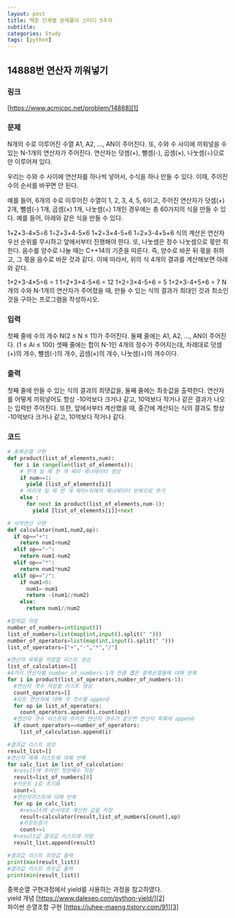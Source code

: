 ```yaml
---
layout: post
title: 백준 단계별 문제풀이 스터디 5주차
subtitle:
categories: Study
tags: [python]
---
```


## 14888번 연산자 끼워넣기
### 링크
[https://www.acmicpc.net/problem/14888][1]
### 문제
N개의 수로 이루어진 수열 A1, A2, ..., AN이 주어진다. 또, 수와 수 사이에 끼워넣을 수 있는 N-1개의 연산자가 주어진다. 연산자는 덧셈(+), 뺄셈(-), 곱셈(×), 나눗셈(÷)으로만 이루어져 있다.

우리는 수와 수 사이에 연산자를 하나씩 넣어서, 수식을 하나 만들 수 있다. 이때, 주어진 수의 순서를 바꾸면 안 된다.

예를 들어, 6개의 수로 이루어진 수열이 1, 2, 3, 4, 5, 6이고, 주어진 연산자가 덧셈(+) 2개, 뺄셈(-) 1개, 곱셈(×) 1개, 나눗셈(÷) 1개인 경우에는 총 60가지의 식을 만들 수 있다. 예를 들어, 아래와 같은 식을 만들 수 있다.

1+2+3-4×5÷6 1÷2+3+4-5×6 1+2÷3×4-5+6 1÷2×3-4+5+6 식의 계산은 연산자 우선 순위를 무시하고 앞에서부터 진행해야 한다. 또, 나눗셈은 정수 나눗셈으로 몫만 취한다. 음수를 양수로 나눌 때는 C++14의 기준을 따른다. 즉, 양수로 바꾼 뒤 몫을 취하고, 그 몫을 음수로 바꾼 것과 같다. 이에 따라서, 위의 식 4개의 결과를 계산해보면 아래와 같다.

1+2+3-4×5÷6 = 1 1÷2+3+4-5×6 = 12 1+2÷3×4-5+6 = 5 1÷2×3-4+5+6 = 7 N개의 수와 N-1개의 연산자가 주어졌을 때, 만들 수 있는 식의 결과가 최대인 것과 최소인 것을 구하는 프로그램을 작성하시오.
### 입력
첫째 줄에 수의 개수 N(2 ≤ N ≤ 11)가 주어진다. 둘째 줄에는 A1, A2, ..., AN이 주어진다. (1 ≤ Ai ≤ 100) 셋째 줄에는 합이 N-1인 4개의 정수가 주어지는데, 차례대로 덧셈(+)의 개수, 뺄셈(-)의 개수, 곱셈(×)의 개수, 나눗셈(÷)의 개수이다.
### 출력
첫째 줄에 만들 수 있는 식의 결과의 최댓값을, 둘째 줄에는 최솟값을 출력한다. 연산자를 어떻게 끼워넣어도 항상 -10억보다 크거나 같고, 10억보다 작거나 같은 결과가 나오는 입력만 주어진다. 또한, 앞에서부터 계산했을 때, 중간에 계산되는 식의 결과도 항상 -10억보다 크거나 같고, 10억보다 작거나 같다.
### 코드
```python
# 중복순열 구현
def product(list_of_elements,num):
  for i in range(len(list_of_elements)):
    # 한개 일 때 한 개 짜리 제너레이터 생성
    if num==1:
      yield [list_of_elements[i]]
    # 여러개 일 때 한 개 짜리+뒤에꺼 제너레이터 반복으로 추가
    else :
      for next in product(list_of_elements,num-1):
        yield [list_of_elements[i]]+next

# 사칙연산 구현
def calculator(num1,num2,op):
  if op=="+":
    return num1+num2
  elif op=="-":
    return num1-num2
  elif op=="*":
    return num1*num2
  elif op=="/":
    if num1<0:
      num1=-num1
      return -(num1//num2)
    else:
      return num1//num2

#입력값 저장
number_of_numbers=int(input())
list_of_numbers=list(map(int,input().split(" ")))
number_of_operators=list(map(int,input().split(" ")))
list_of_operators=["+","-","*","/"]

#연산자 목록을 저장할 리스트 생성
list_of_calculation=[]
#4가지 연산자를 number_of_numbers-1개 만큼 뽑은 중복순열들에 대해 반복
for i in product(list_of_operators,number_of_numbers-1):
  #연산자 갯수 저장할 리스트 생성
  count_operators=[]
  #모든 연산자에 대해 각 갯수를 append
  for op in list_of_operators:
    count_operators.append(i.count(op))
  #연산자 갯수 리스트와 주어진 연산자 갯수가 같으면 연산자 목록에 append
  if count_operators==number_of_operators:
    list_of_calculation.append(i)

#결과값 리스트 생성
result_list=[]
#연산자 목록 리스트에 대해 반복
for calc_list in list_of_calculation:
  #result에 주어진 첫번째수 저장
  result=list_of_numbers[0]
  #카운트 1로 초기화
  count=1
  #연산자리스트에 대해 반복
  for op in calc_list:
    #result에 순서대로 계산한 값을 저장
    result=calculator(result,list_of_numbers[count],op)
    #카운트증가
    count+=1
  #result값 결과값 리스트에 저장
  result_list.append(result)

#결과값 리스트 최댓값 출력
print(max(result_list))
#결과값 리스트 최솟값 출력
print(min(result_list))
```
중복순열 구현과정에서 yield를 사용하는 과정을 참고하였다.  
yield 개념 [https://www.daleseo.com/python-yield/][2]  
파이썬 순열조합 구현 [https://juhee-maeng.tistory.com/91][3]

[1]:https://www.acmicpc.net/problem/14888
[2]:https://www.daleseo.com/python-yield/
[3]:https://juhee-maeng.tistory.com/91